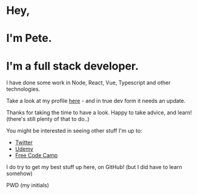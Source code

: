 # Hey,

# I'm Pete.

# I'm a full stack developer. 

I have done some work in Node, React, Vue, Typescript and other technologies.

Take a look at my profile [here](http://www.heyimpete.xyz) - and in true dev form it needs an update.

Thanks for taking the time to have a look. Happy to take advice, and learn! (there's still plenty of that to do..)

You might be interested in seeing other stuff I'm up to: 
 
 - [Twitter](https://twitter.com/pwdrysdale)
 - [Udemy](https://www.udemy.com/user/peter-987/)
 - [Free Code Camp](https://www.freecodecamp.org/fcce5366a3e-4718-4065-978d-6595af927f39)

I do try to get my best stuff up here, on GitHub! (but I did have to learn somehow)

PWD (my initials)

<!---
pwdrysdale/pwdrysdale is a ✨ special ✨ repository because its `README.md` (this file) appears on your GitHub profile.
You can click the Preview link to take a look at your changes.
--->
